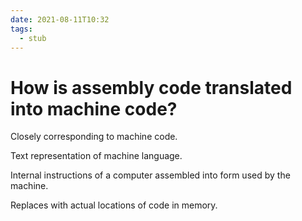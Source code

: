 ```yaml
---
date: 2021-08-11T10:32
tags: 
  - stub
---
```


# How is assembly code translated into machine code?

Closely corresponding to machine code.

Text representation of machine language.

Internal instructions of a computer assembled into form used by the machine.

Replaces with actual locations of code in memory.
